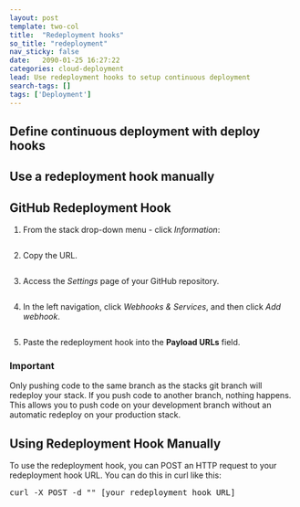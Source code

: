 ```yaml
---
layout: post
template: two-col
title:  "Redeployment hooks"
so_title: "redeployment"
nav_sticky: false
date:   2090-01-25 16:27:22
categories: cloud-deployment
lead: Use redeployment hooks to setup continuous deployment
search-tags: []
tags: ['Deployment']
---
```


## Define continuous deployment with deploy hooks
## Use a redeployment hook manually

<h2>GitHub Redeployment Hook</h2>

<ol class="instruction-list">
	<li>
		<p>From the stack drop-down menu - click <i>Information</i>:</p>
		<p>
			<img src="http://cdn.cloud66.com/images/help/stack_information.png" alt="">
		</p>
	</li>
	<li>
		<p>Copy the URL.</p>
		<p>
			<img src="http://cdn.cloud66.com/images/help/stack_info_overlay.png" alt="">
		</p>
	</li>
	<li>
		<p>Access the <i>Settings</i> page of your GitHub repository.</p>
		<p>
			<img src="http://cdn.cloud66.com/images/help/github_settings_nav.png" alt="">
		</p>
	</li>
	<li>
		<p>In the left navigation, click <i>Webhooks & Services</i>, and then click <i>Add webhook</i>.</p>
		<p>
			<img src="http://cdn.cloud66.com/images/help/github_webhook.png" alt="">
		</p>
	</li>
	<li>
		<p>Paste the redeployment hook into the <b>Payload URLs</b> field.</p>
	</li>
</ol>

<div class="notice">
    <h3>Important</h3>
	<p>Only pushing code to the same branch as the stacks git branch will redeploy your stack. If you push code to another branch, nothing happens. This allows you to push code on your development branch without an automatic redeploy on your production stack.</p>
</div>

## Using Redeployment Hook Manually
To use the redeployment hook, you can POST an HTTP request to your redeployment hook URL. You can do this in curl like this:

<pre class="terminal">
curl -X POST -d "" [your redeployment hook URL]
</pre>